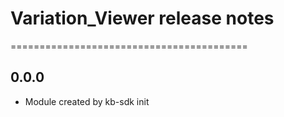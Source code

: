 # Variation_Viewer release notes
=========================================

0.0.0
-----
* Module created by kb-sdk init
